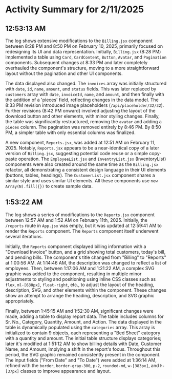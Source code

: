 # Activity Summary for 2/11/2025

## 12:53:13 AM
The log shows extensive modifications to the `Billing.jsx` component between 8:28 PM and 8:50 PM on February 10, 2025,  primarily focused on redesigning its UI and data representation.  Initially,  `Billing.jsx` (8:28 PM) implemented a table using  `Card`, `CardContent`, `Button`, `Avatar`, and `Pagination` components.  Subsequent changes at 8:33 PM and later completely overhauled the component's structure, moving to a more straightforward layout without the pagination and other UI components.

The data displayed also changed.  The `invoices` array was initially structured with `date`, `id`, `name`, `amount`, and `status` fields. This was later replaced by `customers` array with  `date`, `invoiceId`, `name`, and `amount`, and then finally with the addition of a 'pieces' field, reflecting changes in the data model.  The  8:33 PM revision introduced image placeholders (`/api/placeholder/32/32`).  Further revisions (8:42 PM onward) involved adjusting the layout of the download button and other elements, with minor styling changes. Finally,  the table was significantly restructured, removing the `avatar` and adding a `pieces` column. The pagination was removed entirely by 8:46 PM.  By 8:50 PM, a simpler table with only essential columns was finalized.

A new component, `Reports.jsx`, was added at 12:51 AM on February 11, 2025. Notably,  `Reports.jsx` appears to be a near-identical copy of a later version of `Billing.jsx`, suggesting potential code reuse or a simple copy-paste operation. The `EmployeeList.jsx` and `InventryList.jsx` (InventoryList) components were also created around the same time as the `Billing.jsx` refactor, all demonstrating a consistent design language in their UI elements (buttons, tables, headings).  The `CustomerList.jsx` component shares a similar style and uses similar UI elements.  All these components use  `new Array(N).fill({})` to create sample data.


## 1:53:22 AM
The log shows a series of modifications to the `Reports.jsx` component between 12:57 AM and 1:52 AM on February 11th, 2025.  Initially, the `/reports` route in `App.jsx` was empty, but it was updated at 12:59:41 AM to render the `Reports` component.  The `Reports` component itself underwent several iterations.

Initially, the `Reports` component displayed billing information with a "Download Invoice" button, and a grid showing total customers, today's bill, and pending bills.  The component's title changed from "Billing" to "Reports" at 1:00:56 AM.  At 1:14:46 AM, the description was changed to reflect a list of employees. Then, between 1:17:06 AM and 1:21:22 AM, a complex SVG graphic was added to the component, resulting in multiple minor adjustments to styling and positioning using inline CSS classes such as `flex`, `ml-[630px]`, `float-right`, etc., to adjust the layout of the heading, description, SVG, and other elements within the component.  These changes show an attempt to arrange the heading, description, and SVG graphic appropriately.

Finally, between 1:45:15 AM and 1:52:30 AM, significant changes were made, adding a table to display report data.  The table includes columns for Sr. No., Category, Quantity, Amount, and Action. The data displayed in the table is dynamically populated using the `categories` array. This array is initialized to contain 9 objects, each representing a "Bed Sheet" category with a quantity and amount.  The initial table structure displays categories;  later it's modified at 1:51:12 AM to show billing details with Date, Customer Name, and Amount, implying a shift in the report's focus.  Throughout this period, the SVG graphic remained consistently present in the component.  The input fields ("From Date" and "To Date") were added at 1:36:14 AM, refined with the `border`, `border-gray-300`, `p-2`, `rounded-md`, `w-[383px]`, and `h-[37px]` classes to improve appearance and layout.
